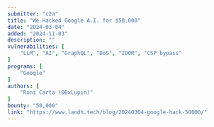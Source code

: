 ```yaml
---
submitter: "c2a"
title: "We Hacked Google A.I. for $50,000"
date: "2024-03-04"
added: "2024-11-03"
description: ""
vulnerabilities: [
    "LLM", "AI", "GraphQL", "DoS", "IDOR", "CSP bypass"
]
programs: [
    "Google"
]
authors: [
    "Roni Carta (@0xLupin)"
]
bounty: "50,000"
link: "https://www.landh.tech/blog/20240304-google-hack-50000/"
---
```




